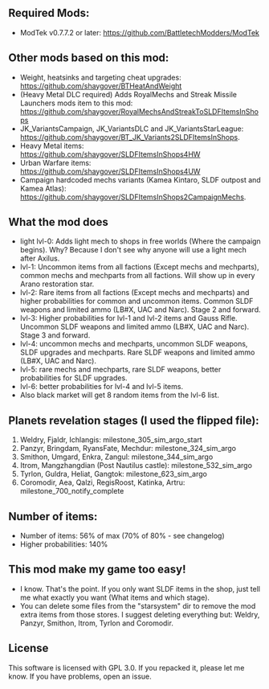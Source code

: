 ## Required Mods:
- ModTek v0.7.7.2 or later: https://github.com/BattletechModders/ModTek

## Other mods based on this mod:
- Weight, heatsinks and targeting cheat upgrades: https://github.com/shaygover/BTHeatAndWeight
- (Heavy Metal DLC required) Adds RoyalMechs and Streak Missile Launchers mods item to this mod: https://github.com/shaygover/RoyalMechsAndStreakToSLDFItemsInShops
- JK_VariantsCampaign, JK_VariantsDLC and JK_VariantsStarLeague: https://github.com/shaygover/BT_JK_Variants2SLDFItemsInShops.
- Heavy Metal items: https://github.com/shaygover/SLDFItemsInShops4HW
- Urban Warfare items: https://github.com/shaygover/SLDFItemsInShops4UW
- Campaign hardcoded mechs variants (Kamea Kintaro, SLDF outpost and Kamea Atlas): https://github.com/shaygover/SLDFItemsInShops2CampaignMechs.

## What the mod does
- light lvl-0: Adds light mech to shops in free worlds (Where the campaign begins).
Why? Because I don't see why anyone will use a light mech after Axilus. 
- lvl-1: Uncommon items from all factions (Except mechs and mechparts), common mechs and mechparts from all factions. Will show up in every Arano restoration star.
- lvl-2: Rare items from all factions (Except mechs and mechparts) and higher probabilities for common and uncommon items. Common SLDF weapons and limited ammo (LB#X, UAC and Narc). Stage 2 and forward. 
- lvl-3: Higher probabilities for lvl-1 and lvl-2 items and Gauss Rifle. Uncommon SLDF weapons and limited ammo (LB#X, UAC and Narc). Stage 3 and forward.
- lvl-4: uncommon mechs and mechparts, uncommon SLDF weapons, SLDF upgrades and mechparts. Rare SLDF weapons and limited ammo (LB#X, UAC and Narc).
- lvl-5: rare mechs and mechparts, rare SLDF weapons, better probabilities for SLDF upgrades. 
- lvl-6: better probabilities for lvl-4 and lvl-5 items.
- Also black market will get 8 random items from the lvl-6 list. 

## Planets revelation stages (I used the flipped file):
1. Weldry, Fjaldr, Ichlangis: milestone_305_sim_argo_start
2. Panzyr, Bringdam, RyansFate, Mechdur: milestone_324_sim_argo
3. Smithon, Umgard, Enkra, Zangul: milestone_344_sim_argo
4. Itrom, Mangzhangdian (Post Nautilus castle): milestone_532_sim_argo
5. Tyrlon, Guldra, Heliat, Gangtok: milestone_623_sim_argo
6. Coromodir, Aea, Qalzi, RegisRoost, Katinka, Artru: milestone_700_notify_complete

## Number of items:
- Number of items: 56% of max (70% of 80% - see changelog)
- Higher probabilities: 140%

## This mod make my game too easy!
- I know. That's the point. If you only want SLDF items in the shop, just tell me what exactly you want (What items and which stage).
- You can delete some files from the "starsystem" dir to remove the mod extra items from those stores. I suggest deleting everything but: Weldry, Panzyr, Smithon, Itrom, Tyrlon and Coromodir.

## License
This software is licensed with GPL 3.0. If you repacked it, please let me know. If you have problems, open an issue.

